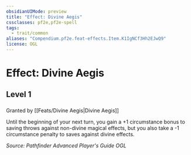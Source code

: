```yaml
---
obsidianUIMode: preview
title: "Effect: Divine Aegis"
cssclasses: pf2e,pf2e-spell
tags:
  - trait/common
aliases: "Compendium.pf2e.feat-effects.Item.K1IgNCf3Hh2EJwQ9"
license: OGL
---
```

# Effect: Divine Aegis
## Level 1
### 






Granted by [[Feats/Divine Aegis|Divine Aegis]]

Until the beginning of your next turn, you gain a +1 circumstance bonus to saving throws against non-divine magical effects, but you also take a -1 circumstance penalty to saves against divine effects.

*Source: Pathfinder Advanced Player's Guide*
*OGL*